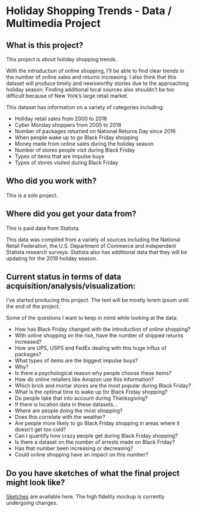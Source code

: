 # Holiday Shopping Trends - Data / Multimedia Project
 
## What is this project?
This project is about holiday shopping trends.

With the introduction of online shopping, I’ll be able to find clear trends in the number of online sales and returns increasing. I also think that this dataset will produce timely and newsworthy stories due to the approaching holiday season. Finding additional local sources also shouldn’t be too difficult because of New York’s large retail market.

This dataset has information on a variety of categories including:

* Holiday retail sales from 2000 to 2018
* Cyber Monday shoppers from 2005 to 2016
* Number of packages returned on National Returns Day since 2016
* When people wake up to go Black Friday shopping
* Money made from online sales during the holiday season
* Number of stores people visit during Black Friday
* Types of items that are impulse buys
* Types of stores visited during Black Friday

## Who did you work with?
This is a solo project.

## Where did you get your data from?
This is paid data from Statista.

This data was compiled from a variety of sources including the National Retail Federation, the U.S. Department of Commerce and independent Statista research surveys. Statista also has additional data that they will be updating for the 2019 holiday season.

## Current status in terms of data acquisition/analysis/visualization:
I've started producing this project. The text will be mostly lorem ipsum until the end of the project.

Some of the questions I want to keep in mind while looking at the data:

* How has Black Friday changed with the introduction of online shopping?
* With online shopping on the rise, have the number of shipped returns increased?
* How are UPS, USPS and FedEx dealing with this huge influx of packages?
* What types of items are the biggest impulse buys?
* Why?
* Is there a psychological reason why people choose these items?
* How do online retailers like Amazon use this information?
* Which brick and mortar stores are the most popular during Black Friday?
* What is the optimal time to wake up for Black Friday shopping?
* Do people take that into account during Thanksgiving?
* If there is location data in these datasets…
* Where are people doing the most shopping?
* Does this correlate with the weather?
* Are people more likely to go Black Friday shopping in areas where it doesn’t get too cold?
* Can I quantify how crazy people get during Black Friday shopping?
* Is there a dataset on the number of arrests made on Black Friday?
* Has that number been increasing or decreasing?
* Could online shopping have an impact on this number?

## Do you have sketches of what the final project might look like?
[Sketches](https://github.com/aow207/holiday-shopping/blob/master/Sketches%20and%20Mocukups/first-draft-sketch.pdf) are available here. The high fidelity mockup is currently undergoing changes.
